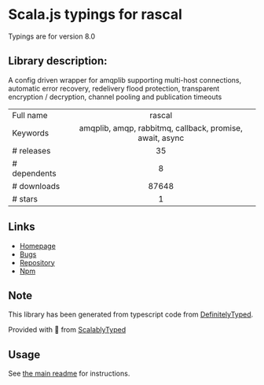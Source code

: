 
# Scala.js typings for rascal

Typings are for version 8.0

## Library description:
A config driven wrapper for amqplib supporting multi-host connections, automatic error recovery, redelivery flood protection, transparent encryption / decryption,  channel pooling and publication timeouts

|                    |                 |
| ------------------ | :-------------: |
| Full name          | rascal |
| Keywords           | amqplib, amqp, rabbitmq, callback, promise, await, async |
| # releases         | 35 |
| # dependents       | 8 |
| # downloads        | 87648 |
| # stars            | 1 |

## Links
- [Homepage](https://guidesmiths.github.io/rascal/)
- [Bugs](https://github.com/guidesmiths/rascal/issues)
- [Repository](https://github.com/guidesmiths/rascal)
- [Npm](https://www.npmjs.com/package/rascal)
    


## Note
This library has been generated from typescript code from [DefinitelyTyped](https://definitelytyped.org).

Provided with :purple_heart: from [ScalablyTyped](https://github.com/oyvindberg/ScalablyTyped)

## Usage
See [the main readme](../../readme.md) for instructions.


